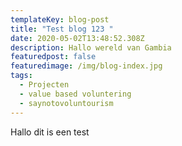 ```yaml
---
templateKey: blog-post
title: "Test blog 123 "
date: 2020-05-02T13:48:52.308Z
description: Hallo wereld van Gambia
featuredpost: false
featuredimage: /img/blog-index.jpg
tags:
  - Projecten
  - value based voluntering
  - saynotovoluntourism
---
```

Hallo dit is een test